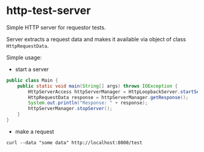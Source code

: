 # http-test-server
Simple HTTP server for requestor tests.

Server extracts a request data and makes it available via object of class `HttpRequestData`. 

Simple usage:

 - start a server
```java
public class Main {
    public static void main(String[] args) throws IOException {
        HttpServerAccess httpServerManager = HttpLoopbackServer.startServer(8000, "/test");
        HttpRequestData response = httpServerManager.getResponse();
        System.out.println("Response: " + response);
        httpServerManager.stopServer();
    }
}
```
 - make a request

`curl --data "some data" http://localhost:8000/test`
